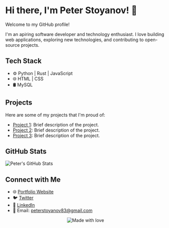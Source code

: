 <!-- Header -->
# Hi there, I'm Peter Stoyanov! 👋

Welcome to my GitHub profile!

<!-- Introduction -->
I'm an apiring software developer and technology enthusiast. I love building web applications, exploring new technologies, and contributing to open-source projects.

<!-- Tech Stack -->
## Tech Stack

- ⚙️ Python | Rust | JavaScript
- 🌐 HTML | CSS 
- 🛢️ MySQL

<!-- My Projects -->
## Projects

Here are some of my projects that I'm proud of:

- [Project 1](https://github.com/PeterStoyanov83/Project1): Brief description of the project.
- [Project 2](https://github.com/PeterStoyanov83/Project2): Brief description of the project.
- [Project 3](https://github.com/PeterStoyanov83/Project3): Brief description of the project.

<!-- GitHub Stats -->
## GitHub Stats

![Peter's GitHub Stats](https://github-readme-stats.vercel.app/api?username=PeterStoyanov83&show_icons=true&theme=dark)

<!-- Connect with Me -->
## Connect with Me

- 🌐 [Portfolio Website](https://peterstoyanov83.github.io/portfolio/)
- 🐦 [Twitter](https://twitter.com/YourTwitterHandle)
- 💼 [LinkedIn](https://www.linkedin.com/in/pstoyanov/)
- 📧 Email: peterstoyanov83@gmail.com

<!-- Footer -->
<p align="center">
  <img src="https://img.shields.io/badge/Made%20with-%E2%9D%A4%EF%B8%8F-blue?style=for-the-badge" alt="Made with love">
</p>
